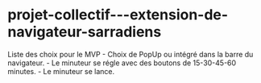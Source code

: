 # projet-collectif---extension-de-navigateur-sarradiens

Liste des choix pour le MVP 
    - Choix de PopUp ou intégré dans la barre du navigateur.
    - Le minuteur se régle avec des boutons de 15-30-45-60 minutes.
    - Le minuteur se lance.